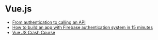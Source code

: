 # Vue.js

* [From authentication to calling an API](https://auth0.com/blog/build-an-app-with-vuejs/)
* [How to build an app with Firebase authentication system in 15 minutes](https://medium.com/@anas.mammeri/vue-2-firebase-how-to-build-a-vue-app-with-firebase-authentication-system-in-15-minutes-fdce6f289c3c?source=emailShare-f493d98ca85-1522730801)
* [Vue JS Crash Course](https://youtu.be/Wy9q22isx3U)